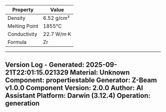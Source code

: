 | Property | Value |
|----------|-------|
| Density | 6.52 g/cm³ |
| Melting Point | 1855°C |
| Conductivity | 22.7 W/m·K |
| Formula | Zr |


---
Version Log - Generated: 2025-09-21T22:01:15.021329
Material: Unknown
Component: propertiestable
Generator: Z-Beam v1.0.0
Component Version: 2.0.0
Author: AI Assistant
Platform: Darwin (3.12.4)
Operation: generation
---